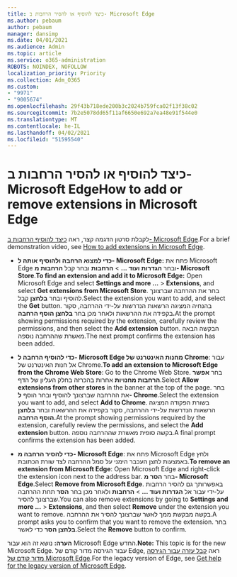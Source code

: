 ```yaml
---
title: כיצד להוסיף או להסיר הרחבות ב- Microsoft Edge
ms.author: pebaum
author: pebaum
manager: dansimp
ms.date: 04/01/2021
ms.audience: Admin
ms.topic: article
ms.service: o365-administration
ROBOTS: NOINDEX, NOFOLLOW
localization_priority: Priority
ms.collection: Adm_O365
ms.custom:
- "9971"
- "9005674"
ms.openlocfilehash: 29f43b718ede200b3c2024b759fca02f13f38c02
ms.sourcegitcommit: 7b2e5078dd65f11af6650e692a7ea48e91f544e0
ms.translationtype: MT
ms.contentlocale: he-IL
ms.lasthandoff: 04/02/2021
ms.locfileid: "51595540"
---
```

# <a name="how-to-add-or-remove-extensions-in-microsoft-edge"></a><span data-ttu-id="93796-102">כיצד להוסיף או להסיר הרחבות ב- Microsoft Edge</span><span class="sxs-lookup"><span data-stu-id="93796-102">How to add or remove extensions in Microsoft Edge</span></span>

<span data-ttu-id="93796-103">לקבלת סרטון הדגמה קצר, ראה [כיצד להוסיף הרחבות ב- Microsoft Edge](https://support.microsoft.com/help/4027935/windows-10-add-or-remove-browser-extensions).</span><span class="sxs-lookup"><span data-stu-id="93796-103">For a brief demonstration video, see [How to add extensions in Microsoft Edge](https://support.microsoft.com/help/4027935/windows-10-add-or-remove-browser-extensions).</span></span>

- <span data-ttu-id="93796-104">**כדי למצוא הרחבה ולהוסיף אותה ל- Microsoft Edge:** פתח את Microsoft Edge ובחר **הגדרות ועוד ...**  >  **הרחבות** ובחר קבל **הרחבות מ- Microsoft Store**.</span><span class="sxs-lookup"><span data-stu-id="93796-104">**To find an extension and add it to Microsoft Edge:** Open Microsoft Edge and select **Settings and more ...** > **Extensions**, and select **Get extensions from Microsoft Store**.</span></span> <span data-ttu-id="93796-105">בחר את ההרחבה שברצונך להוסיף ובחר **בלחצן** קבל.</span><span class="sxs-lookup"><span data-stu-id="93796-105">Select the extension you want to add, and select the **Get** button.</span></span> <span data-ttu-id="93796-106">בהנחיה המציגה הרשאות הנדרשות על-ידי ההרחבה, סקור בקפידה את ההרשאות ולאחר מכן בחר **בלחצן הוסף הרחבה.**</span><span class="sxs-lookup"><span data-stu-id="93796-106">At the prompt showing permissions required by the extension, carefully review the permissions, and then select the **Add extension** button.</span></span> <span data-ttu-id="93796-107">הבקשה הבאה מאשרת שההרחבה נוספה.</span><span class="sxs-lookup"><span data-stu-id="93796-107">The next prompt confirms the extension has been added.</span></span>

- <span data-ttu-id="93796-108">**כדי להוסיף הרחבה ל- Microsoft Edge מחנות האינטרנט של Chrome**: עבור אל חנות האינטרנט של Chrome.</span><span class="sxs-lookup"><span data-stu-id="93796-108">**To add an extension to Microsoft Edge from the Chrome Web Store**: Go to the Chrome Web Store.</span></span> <span data-ttu-id="93796-109">בחר **אפשר הרחבות מחנויות** אחרות בהכרזה בחלק העליון של הדף.</span><span class="sxs-lookup"><span data-stu-id="93796-109">Select **Allow extensions from other stores** in the banner at the top of the page.</span></span> <span data-ttu-id="93796-110">בחר את ההרחבה שברצונך להוסיף ובחר הוסף **ל- Chrome**.</span><span class="sxs-lookup"><span data-stu-id="93796-110">Select the extension you want to add, and select **Add to Chrome**.</span></span> <span data-ttu-id="93796-111">בשורת הפקודה המציגה הרשאות הנדרשות על-ידי ההרחבה, סקור בקפידה את ההרשאות ובחר **בלחצן הוסף הרחבה.**</span><span class="sxs-lookup"><span data-stu-id="93796-111">At the prompt showing permissions required by the extension, carefully review the permissions, and select the **Add extension** button.</span></span> <span data-ttu-id="93796-112">בקשה סופית מאשרת שההרחבה נוספה.</span><span class="sxs-lookup"><span data-stu-id="93796-112">A final prompt confirms the extension has been added.</span></span>

- <span data-ttu-id="93796-113">**כדי להסיר הרחבה מ- Microsoft Edge**: פתח את Microsoft Edge ולחץ באמצעות לחצן העכבר הימני על סמל ההרחבה לצד שורת הכתובת.</span><span class="sxs-lookup"><span data-stu-id="93796-113">**To remove an extension from Microsoft Edge**: Open Microsoft Edge and right-click the extension icon next to the address bar.</span></span> <span data-ttu-id="93796-114">בחר **הסר מ- Microsoft Edge**.</span><span class="sxs-lookup"><span data-stu-id="93796-114">Select **Remove from Microsoft Edge**.</span></span> <span data-ttu-id="93796-115">באפשרותך גם להסיר הרחבות על-ידי עבור אל **הגדרות ועוד ...**  >  **הרחבות** ולאחר מכן בחר **הסר** תחת ההרחבה שברצונך להסיר.</span><span class="sxs-lookup"><span data-stu-id="93796-115">You can also remove extensions by going to **Settings and more ...** > **Extensions**, and then select **Remove** under the extension you want to remove.</span></span> <span data-ttu-id="93796-116">בקשה מבקשת ממך לאשר שברצונך להסיר את ההרחבה.</span><span class="sxs-lookup"><span data-stu-id="93796-116">A prompt asks you to confirm that you want to remove the extension.</span></span> <span data-ttu-id="93796-117">בחר **בלחצן הסר** כדי לאשר.</span><span class="sxs-lookup"><span data-stu-id="93796-117">Select the **Remove** button to confirm.</span></span>

<span data-ttu-id="93796-118">**הערה:** נושא זה הוא עבור Microsoft Edge החדש.</span><span class="sxs-lookup"><span data-stu-id="93796-118">**Note:** This topic is for the new Microsoft Edge.</span></span> <span data-ttu-id="93796-119">עבור הגירסה מדור קודם של Edge, ראה [קבל עזרה עבור הגירסה מדור קודם של Microsoft Edge](https://support.microsoft.com/hub/4522743/microsoft-edge-help).</span><span class="sxs-lookup"><span data-stu-id="93796-119">For the legacy version of Edge, see [Get help for the legacy version of Microsoft Edge](https://support.microsoft.com/hub/4522743/microsoft-edge-help).</span></span>